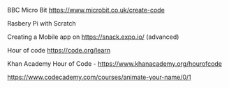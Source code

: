
BBC Micro Bit https://www.microbit.co.uk/create-code

Rasbery Pi with Scratch

Creating a Mobile app on https://snack.expo.io/ (advanced)

 Hour of code
 https://code.org/learn

 Khan Academy Hour of Code - https://www.khanacademy.org/hourofcode
 

https://www.codecademy.com/courses/animate-your-name/0/1
